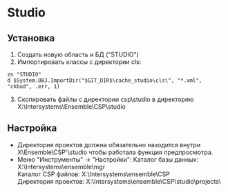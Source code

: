 Studio
============
Установка
----------
1. Создать новую область и БД ("STUDIO")
2. Импортировать классы с директории cls:
```
zn "STUDIO" 
d $System.OBJ.ImportDir("$GIT_DIR$\cache_studio\cls\", "*.xml", "ckbud", .err, 1)
```
3. Скопировать файлы с директории csp\studio в директорию X:\Intersystems\Ensemble\CSP\studio

Настройка
----------
* Директория проектов должна обязательно находится внутри X\Ensemble\CSP'\studio
чтобы работала функция предпросмотра.
* Меню "Инструменты" -> "Настройки":
Каталог базы данных: X:\Intersystems\ensemble\mgr\
Каталог CSP файлов: X:\Intersystems\ensemble\CSP\
Директория проектов: X:\Intersystems\ensemble\CSP\studio\projects\

